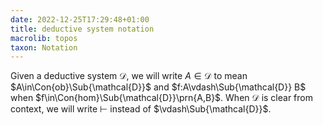 ```yaml
---
date: 2022-12-25T17:29:48+01:00
title: deductive system notation
macrolib: topos
taxon: Notation
---
```


Given a deductive system $\mathcal{D}$, we will write $A\in\mathcal{D}$ to
mean $A\in\Con{ob}\Sub{\mathcal{D}}$ and $f:A\vdash\Sub{\mathcal{D}} B$ when
$f\in\Con{hom}\Sub{\mathcal{D}}\prn{A,B}$. When $\mathcal{D}$ is clear from
context, we will write $\vdash$ instead of $\vdash\Sub{\mathcal{D}}$.
